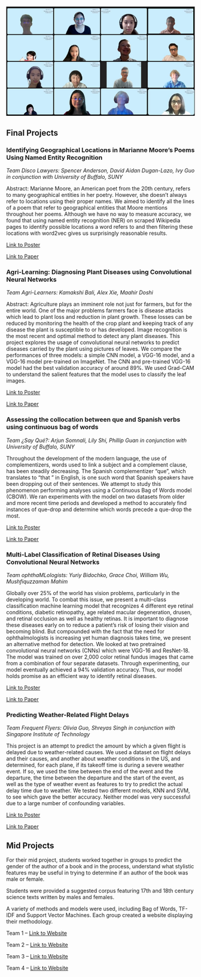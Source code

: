 <p align="center">
  <img src="class.png" />
</p>

## Final Projects

### **Identifying Geographical Locations in Marianne Moore’s Poems Using Named Entity Recognition** 

*Team Disco Lawyers: Spencer Anderson, David Aidan Dugan-Lazo, Ivy Guo in conjunction with University of Buffalo, SUNY*

Abstract: Marianne Moore, an American poet from the 20th century, refers to many geographical entities in her poetry. However, she doesn’t always refer to locations using their proper names. We aimed to identify all the lines of a poem that refer to geographical entities that Moore mentions throughout her poems. Although we have no way to measure accuracy, we found that using named entity recognition (NER) on scraped Wikipedia pages to identify possible locations a word refers to and then filtering these locations with word2vec gives us surprisingly reasonable results.

[Link to Poster](MarianneMoore.jpeg)

[Link to Paper](MarianneMoore.pdf)

### **Agri-Learning: Diagnosing Plant Diseases using Convolutional Neural Networks**

*Team Agri-Learners: Kamakshi Bali, Alex Xie, Maahir Doshi* 

Abstract: Agriculture plays an imminent role not just for farmers, but for the entire world. One of the major problems farmers face is disease attacks which lead to plant loss and reduction in plant growth. These losses can be reduced by monitoring the health of the crop plant and keeping track of any disease the plant is susceptible to or has developed. Image recognition is the most recent and optimal method to detect any plant diseases. This project explores the usage of convolutional neural networks to predict diseases carried by the plant using pictures of leaves. We compare the performances of three models: a simple CNN model, a VGG-16 model, and a VGG-16 model pre-trained on ImageNet. The CNN and pre-trained VGG-16 model had the best validation accuracy of around 89%. We used Grad-CAM to understand the salient features that the model uses to classify the leaf images.

[Link to Poster](AgriLearning.jpeg)

[Link to Paper](AgriLearning.pdf)

### **Assessing the collocation between que and Spanish verbs using continuous bag of words**

*Team ¿Say Qué?: Arjun Somnali, Lily Shi, Phillip Guan in conjunction with University of Buffalo, SUNY*

Throughout the development of the modern language, the use of complementizers, words used to link a subject and a complement clause, has been steadily decreasing. The Spanish complementizer “que”, which translates to “that ” in English, is one such word that Spanish speakers have been dropping out of their sentences. We attempt to study this phenomenon performing analyses using a Continuous Bag of Words model (CBOW). We ran experiments with the model on two datasets from older and more recent time periods and developed a method to accurately find instances of que-drop and determine which words precede a que-drop the most.

[Link to Poster](Spanish.png)

[Link to Paper](Spanish.pdf)

### **Multi-Label Classification of Retinal Diseases Using Convolutional Neural Networks**

*Team ophthaMLologists: Yuriy Bidochko, Grace Choi, William Wu, Mushfiquzzaman Mahim*

Globally over 25% of the world has vision problems, particularly in the developing world. To combat this issue, we present a multi-class classification machine learning model that recognizes 4 different eye retinal conditions, diabetic retinopathy, age related macular degeneration, drusen, and retinal occlusion as well as healthy retinas. It is important to diagnose these diseases early on to reduce a patient’s risk of losing their vision and becoming blind. But compounded with the fact that the need for ophthalmologists is increasing yet human diagnosis takes time, we present an alternative method for detection. We looked at two pretrained convolutional neural networks (CNNs) which were VGG-16 and ResNet-18. The model was trained on over 2,000 color retinal fundus images that came from a combination of four separate datasets. Through experimenting, our model eventually achieved a 94% validation accuracy. Thus, our model holds promise as an efficient way to identify retinal diseases.

[Link to Poster](Retinal.png)

[Link to Paper](Retinal.pdf)

### **Predicting Weather-Related Flight Delays**

*Team Frequent Flyers: Olivia Guo, Shreyas Singh in conjunction with Singapore Institute of Technology*

This project is an attempt to predict the amount by which a given flight is delayed due to weather-related causes. We used a dataset on flight delays and their causes, and another about weather conditions in the US, and determined, for each plane, if its takeoff time is during a severe weather event. If so, we used the time between the end of the event and the departure, the time between the departure and the start of the event, as well as the type of weather event as features to try to predict the actual delay time due to weather. We tested two different models, KNN and SVM, to see which gave the better accuracy. Neither model was very successful due to a large number of confounding variables.

[Link to Poster](Airplanes.png)

[Link to Paper](Airplanes.pdf)

## Mid Projects
For their mid project, students worked together in groups to predict the gender of the author of a book and in the process, understand what stylistic features may be useful in trying to determine if an author of the book was male or female.

Students were provided a suggested corpus featuring 17th and 18th century science texts written by males and females.

A variety of methods and models were used, including Bag of Words, TF-IDF and Support Vector Machines. Each group created a website displaying their methodology. 

Team 1 – [Link to Website](https://mehta-ai-aimlresearchbootcamp22.github.io/midterm/)

Team 2 – [Link to Website](https://mehta-ai-aimlresearchbootcamp22.github.io/Midterm-Project/)

Team 3 – [Link to Website](https://mehta-ai-aimlresearchbootcamp22.github.io/MidTermProject/)

Team 4 – [Link to Website](https://mehta-ai-aimlresearchbootcamp22.github.io/Midterm-/)
